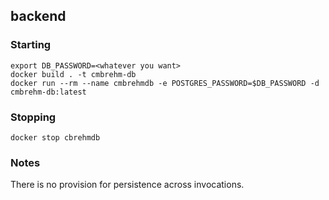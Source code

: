 ## backend

### Starting
```
export DB_PASSWORD=<whatever you want>
docker build . -t cmbrehm-db
docker run --rm --name cmbrehmdb -e POSTGRES_PASSWORD=$DB_PASSWORD -d cmbrehm-db:latest
```

### Stopping
```
docker stop cbrehmdb
```

### Notes

There is no provision for persistence across invocations.
